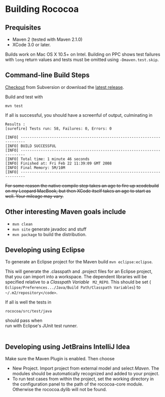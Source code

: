 # Building Rococoa #
## Prequisites ##

  * Maven 2 (tested with Maven 2.1.0)
  * XCode 3.0 or later.

Builds work on Mac OS X 10.5+ on Intel. Building on PPC shows test failures with `long` return values and tests must be omitted using `-Dmaven.test.skip`.

## Command-line Build Steps ##

[Checkout](http://code.google.com/p/rococoa/source/checkout) from Subversion or download the [latest release](http://code.google.com/p/rococoa/downloads/list).

Build and test with
```
mvn test
```
If all is successful, you should have a screenful of output, culminating in
```
Results :
[surefire] Tests run: 58, Failures: 0, Errors: 0

[INFO] ------------------------------------------------------------------------
[INFO] BUILD SUCCESSFUL
[INFO] ------------------------------------------------------------------------
[INFO] Total time: 1 minute 46 seconds
[INFO] Finished at: Fri Feb 22 11:39:09 GMT 2008
[INFO] Final Memory: 5M/10M
[INFO] ------------------------------------------------------------------------
```

~~For some reason the native compile step takes an age to fire up xcodebuild on
my Leopard MacBook, but then XCode itself takes an age to start as well. Your
mileage may vary.~~

## Other interesting Maven goals include ##

  * `mvn clean`
  * `mvn site` generate javadoc and stuff
  * `mvn package` to build the distribution.

## Developing using Eclipse ##

To generate an Eclipse project for the Maven build `mvn eclipse:eclipse`.

This will generate the .classpath and .project files for an Eclipse project,
that you can import into a workspace. The dependent libraries will be specified
relative to a <em>Classpath Variable</em> ```
M2_REPO```. This should be set (
`Eclipse/Preferences.../Java/Build Path/Classpath Variables`) to
`~/.m2/repository</code>`.

<p>If all is well the tests in <pre><code>rococoa/src/test/java</code></pre> should pass when<br>
run with Eclipse's JUnit test runner.<br>
<br>
<h2>Developing using JetBrains IntelliJ Idea</h2>

Make sure the Maven Plugin is enabled. Then choose<br>
<ul><li>New Project. Import project from external model and select <i>Maven</i>. The modules should be automatically recognized and added to your project.<br>
</li><li>To run test cases from within the project, set the working directory in the configuration panel to the path of the rococoa-core module. Otherwise the rococoa.dylib will not be found.